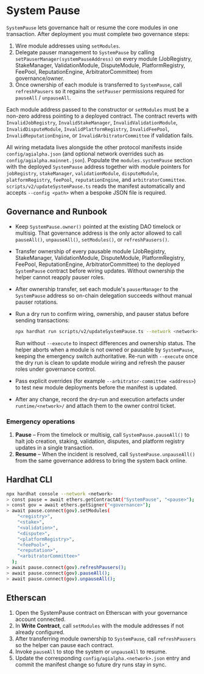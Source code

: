 # System Pause

`SystemPause` lets governance halt or resume the core modules in one
transaction. After deployment you must complete two governance steps:

1. Wire module addresses using `setModules`.
2. Delegate pauser management to `SystemPause` by calling
   `setPauserManager(systemPauseAddress)` on every module (JobRegistry,
   StakeManager, ValidationModule, DisputeModule, PlatformRegistry, FeePool,
   ReputationEngine, ArbitratorCommittee) from governance/owner.
3. Once ownership of each module is transferred to `SystemPause`, call
   `refreshPausers` so it regains the `setPauser` permissions required for
   `pauseAll` / `unpauseAll`.

Each module address passed to the constructor or `setModules` must be a
non-zero address pointing to a deployed contract. The contract reverts with
`InvalidJobRegistry`, `InvalidStakeManager`, `InvalidValidationModule`,
`InvalidDisputeModule`, `InvalidPlatformRegistry`, `InvalidFeePool`,
`InvalidReputationEngine`, or `InvalidArbitratorCommittee` if validation fails.

All wiring metadata lives alongside the other protocol manifests inside
`config/agialpha.json` (and optional network overrides such as
`config/agialpha.mainnet.json`). Populate the `modules.systemPause` section with
the deployed `SystemPause` address together with module pointers for
`jobRegistry`, `stakeManager`, `validationModule`, `disputeModule`,
`platformRegistry`, `feePool`, `reputationEngine`, and `arbitratorCommittee`.
`scripts/v2/updateSystemPause.ts` reads the manifest automatically and accepts
`--config <path>` when a bespoke JSON file is required.

## Governance and Runbook

- Keep `SystemPause.owner()` pointed at the existing DAO timelock or multisig.
  That governance address is the only actor allowed to call
  `pauseAll()`, `unpauseAll()`, `setModules()`, or `refreshPausers()`.
- Transfer ownership of every pausable module (JobRegistry, StakeManager,
  ValidationModule, DisputeModule, PlatformRegistry, FeePool, ReputationEngine,
  ArbitratorCommittee) to the deployed `SystemPause` contract before wiring
  updates. Without ownership the helper cannot reapply pauser roles.
- After ownership transfer, set each module's `pauserManager` to the
  `SystemPause` address so on-chain delegation succeeds without manual pauser
  rotations.
- Run a dry run to confirm wiring, ownership, and pauser status before sending
  transactions:

  ```bash
  npx hardhat run scripts/v2/updateSystemPause.ts --network <network>
  ```

  Run without `--execute` to inspect differences and ownership status. The
  helper aborts when a module is not owned or pausable by `SystemPause`, keeping
  the emergency switch authoritative. Re-run with `--execute` once the dry run
  is clean to update module wiring and refresh the pauser roles under
  governance control.
- Pass explicit overrides (for example `--arbitrator-committee <address>`) to
  test new module deployments before the manifest is updated.
- After any change, record the dry-run and execution artefacts under
  `runtime/<network>/` and attach them to the owner control ticket.

### Emergency operations

1. **Pause** – From the timelock or multisig, call `SystemPause.pauseAll()` to
   halt job creation, staking, validation, disputes, and platform registry
   updates in a single transaction.
2. **Resume** – When the incident is resolved, call `SystemPause.unpauseAll()`
   from the same governance address to bring the system back online.

## Hardhat CLI

```sh
npx hardhat console --network <network>
> const pause = await ethers.getContractAt("SystemPause", "<pause>");
> const gov = await ethers.getSigner("<governance>");
> await pause.connect(gov).setModules(
    "<registry>",
    "<stake>",
    "<validation>",
    "<dispute>",
    "<platformRegistry>",
    "<feePool>",
    "<reputation>",
    "<arbitratorCommittee>"
  );
> await pause.connect(gov).refreshPausers();
> await pause.connect(gov).pauseAll();
> await pause.connect(gov).unpauseAll();
```

## Etherscan

1. Open the SystemPause contract on Etherscan with your governance
   account connected.
2. In **Write Contract**, call `setModules` with the module addresses if
   not already configured.
3. After transferring module ownership to `SystemPause`, call
   `refreshPausers` so the helper can pause each contract.
4. Invoke `pauseAll` to stop the system or `unpauseAll` to resume.
5. Update the corresponding `config/agialpha.<network>.json` entry and commit
   the manifest change so future dry runs stay in sync.
